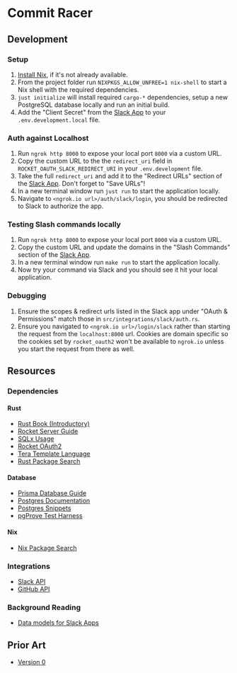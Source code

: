 # Commit Racer

## Development

### Setup
1. [Install Nix](https://nixos.org/download.html), if it's not already available.
1. From the project folder run `NIXPKGS_ALLOW_UNFREE=1 nix-shell` to start a Nix shell with the required dependencies.
1. `just initialize` will install required `cargo-*` dependencies, setup a new PostgreSQL database locally and run an initial build.
1. Add the "Client Secret" from the [Slack App](https://api.slack.com/apps/ARZ3JJPAQ) to your `.env.development.local` file.

### Auth against Localhost
1. Run `ngrok http 8000` to expose your local port `8000` via a custom URL.
2. Copy the custom URL to the the `redirect_uri` field in `ROCKET_OAUTH_SLACK_REDIRECT_URI` in your `.env.development` file.
3. Take the full `redirect_uri` and add it to the "Redirect URLs" section of the [Slack App](https://api.slack.com/apps/ARZ3JJPAQ/oauth). Don't forget to "Save URLs"!
3. In a new terminal window run `just run` to start the application locally.
4. Navigate to `<ngrok.io url>/auth/slack/login`, you should be redirected to Slack to authorize the app.

### Testing Slash commands locally
1. Run `ngrok http 8000` to expose your local port `8000` via a custom URL.
2. Copy the custom URL and update the domains in the "Slash Commands" section of the [Slack App](https://api.slack.com/apps/ARZ3JJPAQ/slash-commands).
3. In a new terminal window run `make run` to start the application locally.
4. Now try your command via Slack and you should see it hit your local application.

### Debugging
1. Ensure the scopes & redirect urls listed in the Slack app under "OAuth & Permissions" match those in `src/integrations/slack/auth.rs`.
2. Ensure you navigated to `<ngrok.io url>/login/slack` rather than starting the request from the `localhost:8000` url. Cookies are domain specific so the cookies set by `rocket_oauth2` won't be available to `ngrok.io` unless you start the request from there as well.

## Resources

### Dependencies

#### Rust
- [Rust Book (Introductory)](https://doc.rust-lang.org/book/)
- [Rocket Server Guide](https://rocket.rs/guide/)
- [SQLx Usage](https://github.com/launchbadge/sqlx#usage)
- [Rocket OAuth2](https://github.com/jebrosen/rocket_oauth2/tree/next)
- [Tera Template Language](https://tera.netlify.app)
- [Rust Package Search](https://lib.rs)

#### Database
- [Prisma Database Guide](https://www.prisma.io/dataguide/intro/what-are-databases)
- [Postgres Documentation](https://www.postgresql.org/docs/current/index.html)
- [Postgres Snippets](https://supabase-sql.vercel.app)
- [pgProve Test Harness](https://pgtap.org/pg_prove.html)

#### Nix
- [Nix Package Search](https://search.nixos.org/packages)

### Integrations
- [Slack API](https://api.slack.com)
- [GitHub API](https://docs.github.com/en/rest)

### Background Reading
- [Data models for Slack Apps](https://wilhelmklopp.com/posts/slack-database-modelling/)

## Prior Art
- [Version 0](https://github.com/cbzehner/commit-racer-version-0)
